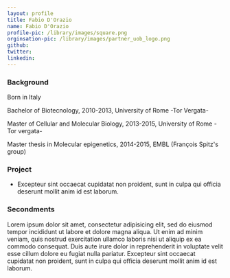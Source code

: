 ```yaml
---
layout: profile
title: Fabio D'Orazio
name: Fabio D'Orazio
profile-pic: /library/images/square.png
orginsation-pic: /library/images/partner_uob_logo.png
github:
twitter:
linkedin: 
---
```

### Background
Born in Italy

Bachelor of Biotecnology, 2010-2013, University of Rome -Tor Vergata-

Master of Cellular and Molecular Biology, 2013-2015, University of Rome -Tor vergata-

Master thesis in Molecular epigenetics, 2014-2015, EMBL (François Spitz's group)

### Project
-   Excepteur sint occaecat cupidatat non
proident, sunt in culpa qui officia deserunt mollit anim id est laborum.

### Secondments
Lorem ipsum dolor sit amet, consectetur adipisicing elit, sed do eiusmod
tempor incididunt ut labore et dolore magna aliqua. Ut enim ad minim veniam,
quis nostrud exercitation ullamco laboris nisi ut aliquip ex ea commodo
consequat. Duis aute irure dolor in reprehenderit in voluptate velit esse
cillum dolore eu fugiat nulla pariatur. Excepteur sint occaecat cupidatat non
proident, sunt in culpa qui officia deserunt mollit anim id est laborum.
